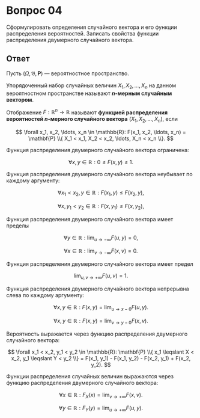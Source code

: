 # Вопрос 04

Сформулировать определения случайного вектора и его функции распределения
вероятностей. Записать свойства функции распределения двумерного случайного
вектора.

## Ответ

Пусть $(\Omega, \mathfrak{B}, \mathbf{P})$ &mdash; вероятностное пространство.

Упорядоченный набор случайных величин $X_1, X_2, \ldots, X_n$ на данном
вероятностном пространстве называют **$n$-мерным случайным вектором**.

Отображение $F : \mathbb{R}^n \rightarrow \mathbb{R}$ называют **функцией
распределения вероятностей $n$-мерного случайного вектора**
$(X_1, X_2, \ldots, X_n)$, если

$$
\forall x_1, x_2, \ldots, x_n \in \mathbb{R}:
F(x_1, x_2, \ldots, x_n)
= \mathbf{P} \\{ X_1 < x_1, X_2 < x_2, \ldots, X_n < x_n \\}.
$$

Функция распределения двумерного случайного вектора ограничена:

$$
\forall x, y \in \mathbb{R}:
0 \leqslant F(x, y) \leqslant 1.
$$

Функция распределения двумерного случайного вектора неубывает по каждому
аргументу:

$$
\forall x_1 < x_2, y \in \mathbb{R}:
F(x_1, y) \leqslant F(x_2, y),
$$

$$
\forall x, y_1 < y_2 \in \mathbb{R}:
F(x, y_1) \leqslant F(x, y_2),
$$

Функция распределения двумерного случайного вектора имеет пределы

$$
\forall y \in \mathbb{R}:
\lim_{u \rightarrow -\infty} F(u, y) = 0,
$$

$$
\forall x \in \mathbb{R}:
\lim_{v \rightarrow -\infty} F(x, v) = 0.
$$

Функция распределения двумерного случайного вектора имеет предел

$$
\lim_{u, v \rightarrow +\infty} F(u, v) = 1.
$$

Функция распределения двумерного случайного вектора непрерывна слева по каждому
аргументу:

$$
\forall x, y \in \mathbb{R}:
F(x, y) = \lim_{u \rightarrow x - 0} F(u, y).
$$

$$
\forall x, y \in \mathbb{R}:
F(x, y) = \lim_{v \rightarrow y - 0} F(x, v).
$$

Вероятность выражается через функцию распределения двумерного случайного
вектора:

$$
\forall x_1 < x_2, y_1 < y_2 \in \mathbb{R}:
\mathbf{P} \\{ x_1 \leqslant X < x_2, y_1 \leqslant Y < y_2 \\}
= F(x_1, y_1) - F(x_1, y_2) - F(x_2, y_1) + F(x_2, y_2).
$$

Функции распределения случайных величин выражаются через функцию распределения
двумерного случайного вектора:

$$
\forall x \in \mathbb{R}:
F_X(x) = \lim_{v \rightarrow +\infty} F(x, v).
$$

$$
\forall y \in \mathbb{R}:
F_Y(y) = \lim_{u \rightarrow +\infty} F(u, y).
$$
